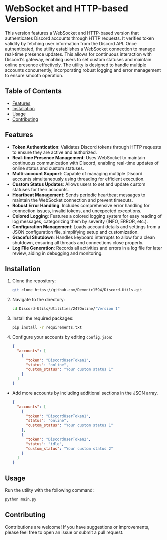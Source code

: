 # WebSocket and HTTP-based Version
This version features a WebSocket and HTTP-based version that authenticates Discord accounts through HTTP requests. It verifies token validity by fetching user information from the Discord API. Once authenticated, the utility establishes a WebSocket connection to manage real-time presence updates. This allows for continuous interaction with Discord's gateway, enabling users to set custom statuses and maintain online presence effectively. The utility is designed to handle multiple accounts concurrently, incorporating robust logging and error management to ensure smooth operation.

## Table of Contents
- [Features](#features)
- [Installation](#installation)
- [Usage](#usage)
- [Contributing](#contributing)

## Features
- **Token Authentication**: Validates Discord tokens through HTTP requests to ensure they are active and authorized.
- **Real-time Presence Management**: Uses WebSocket to maintain continuous communication with Discord, enabling real-time updates of online status and custom statuses.
- **Multi-account Support**: Capable of managing multiple Discord accounts simultaneously using threading for efficient execution.
- **Custom Status Updates**: Allows users to set and update custom statuses for their accounts.
- **Heartbeat Management**: Sends periodic heartbeat messages to maintain the WebSocket connection and prevent timeouts.
- **Robust Error Handling**: Includes comprehensive error handling for connection issues, invalid tokens, and unexpected exceptions.
- **Colored Logging**: Features a colored logging system for easy reading of log messages, categorizing them by severity (INFO, ERROR, etc.).
- **Configuration Management**: Loads account details and settings from a JSON configuration file, simplifying setup and customization.
- **Graceful Shutdown**: Handles keyboard interrupts to allow for a clean shutdown, ensuring all threads and connections close properly.
- **Log File Generation**: Records all activities and errors in a log file for later review, aiding in debugging and monitoring.

## Installation
1. Clone the repository:
   ```bash
   git clone https://github.com/Demonic1594/Discord-Utils.git
   ```
2. Navigate to the directory:
   ```bash
   cd Discord-Utils/Utilities/247Online/"Version 1"
   ```
3. Install the required packages:
   ```bash
   pip install -r requirements.txt
   ```
4. Configure your accounts by editing `config.json`:
   ```json
   {
     "accounts": [
       {
         "token": "DiscordUserToken1",
         "status": "online",
         "custom_status": "Your custom status 1"
       }
     ]
   }
   ```
 + Add more accounts by including additional sections in the JSON array.
   ```json
   {
     "accounts": [
       {
         "token": "DiscordUserToken1",
         "status": "online",
         "custom_status": "Your custom status 1"
       },
       {
         "token": "DiscordUserToken2",
         "status": "idle",
         "custom_status": "Your custom status 2"
       }
     ]
   }
   ```

## Usage
Run the utility with the following command:
```bash
python main.py
```

## Contributing
Contributions are welcome! If you have suggestions or improvements, please feel free to open an issue or submit a pull request.

